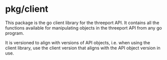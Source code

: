 # pkg/client

This package is the go client library for the threeport API.  It contains all the
functions available for manipulating objects in the threeport API from any go
program.

It is versioned to align with versions of API objects, i.e. when using the
client library, use the client version that aligns with the API object version
in use.

